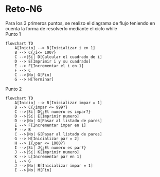 # Reto-N6
Para los 3 primeros puntos, se realizo el diagrama de flujo teniendo en cuenta la forma de resolverlo mediante el ciclo while <br>
Punto 1
```mermaid
flowchart TD
    A[Inicio] --> B[Inicializar i en 1]
    B --> C{¿i<= 100?}
    C -->|Sí| D[Calcular el cuadrado de i]
    D --> E[Imprimir i y su cuadrado]
    E --> F[Incrementar el i en 1]
    F --> C
    C -->|No| G[Fin]
    G --> H[Terminar]
```
Punto 2
```mermaid
flowchart TD
    A[Inicio] --> B[Inicializar impar = 1]
    B --> C{¿impar <= 999?}
    C -->|Sí| D{¿El numero es impar?}
    D -->|Sí| E[Imprimir numero]
    D -->|No| G[Pasar al listado de pares]
    E --> F[Incrementar impar en 1]
    F --> B
    C -->|No| G[Pasar al listado de pares]
    G --> H[Inicializar par = 2]
    H --> I{¿par <= 1000?}
    I -->|Sí| J{¿El numero es par?}
    J -->|Sí| K[Imprimir numero]
    K --> L[Incrementar par en 1]
    L --> G
    J -->|No| B[Inicializar impar = 1]
    I -->|No| M[Fin]
    

```


